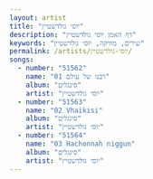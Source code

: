 ```yaml
---
layout: artist
title: "יוסי גולדשטיין"
description: "דף האמן יוסי גולדשטיין"
keywords: "שירים, מוזיקה, יוסי גולדשטיין"
permalink: /artists/יוסי-גולדשטיין/
songs:
  - number: "51562"
    name: "01 רבנו של עולם"
    album: "סינגלים"
    artist: "יוסי גולדשטיין"
  - number: "51563"
    name: "02 Vhaikisi"
    album: "סינגלים"
    artist: "יוסי גולדשטיין"
  - number: "51564"
    name: "03 Hachonnah niggun"
    album: "סינגלים"
    artist: "יוסי גולדשטיין"
---
```

